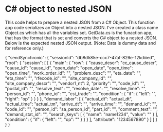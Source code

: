 # C# object to nested JSON
This code helps to prepare a nested JSON from a C# Object.
This function app code serializes an Object into a nested JSON. I've created a class name Object.cs which has all the variables set. 
GetData.cs is the funaction app, that has the format that is set and converts the C# object to a nested JSON.
Below is the expected nested JSON output. (Note: Data is dummy data and for reference only.)

{
  "sendSynchronic": {
    "sessionId": "db8d585e-ccc7-47af-826e-12kdiiied",
    "root": {
      "session": [
        [
          {
            "main": {
              "row": {
                "cause_descr": "cc_cause_descr",
                "cause_id": "cause_id",
                "open_date": "open_date",
                "open_time": "open_time",
                "work_order_id": "",
                "problem_desc": "",
                "eta_date": "",
                "eta_time": "",
                "rfecode_id": "",
                "site_company_id": "",
                "site_company_descr": "",
                "vendor1_nt": 2,
                "priority": "",
                "code_id": "",
                "postal_id": "",
                "resolve_text": "",
                "resolve_date": "",
                "resolve_time": "",
                "person_id": "",
                "phone_id": "",
                "cst_trade": "",
                "condition": {
                  "if": {
                    "left": "",
                    "right": "op"
                  }
                }
              }
            },
            "demand_labor": [
              {
                "actual_dt": "actual_dt",
                "actual_time": "actual_tm",
                "arrive_dt": "",
                "arrive_time": "",
                "demand_id": "",
                "code_id": "",
                "person_id": "sa_person_id",
                "part_id": "",
                "comment_text": "",
                "demand_stat_id": "",
                "search_keys": [
                  {
                    "name": "name1234",
                    "value": ""
                  }
                ],
                "condition": {
                  "if": {
                    "left": "",
                    "op": ""
                  }
                }
              }
            ],
            "attribute": "1234567890"
          }
        ]
      ]
    }
  }
}
